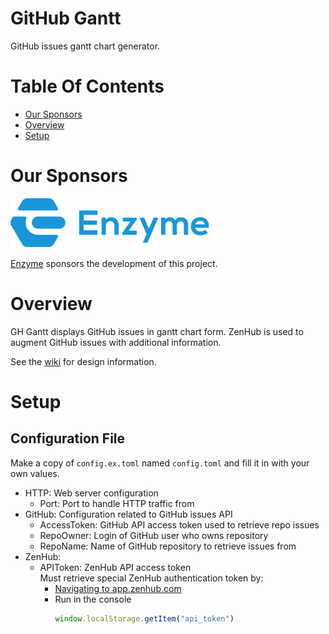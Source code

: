 # GitHub Gantt
GitHub issues gantt chart generator.  

# Table Of Contents
- [Our Sponsors](#our-sponsors)
- [Overview](#overview)
- [Setup](#setup)

# Our Sponsors
[![Enzyme Logo](img/enzyme_logo_blue.svg)](https://www.enzyme.com)  
  
[Enzyme](https://www.enzyme.com) sponsors the development of this project.  

# Overview
GH Gantt displays GitHub issues in gantt chart form. ZenHub is used to augment 
GitHub issues with additional information.  

See the [wiki](https://github.com/Noah-Huppert/gh-gantt/wiki) for design information.

# Setup
## Configuration File
Make a copy of `config.ex.toml` named `config.toml` and fill it in with your 
own values.  

- HTTP: Web server configuration
	- Port: Port to handle HTTP traffic from
- GitHub: Configuration related to GitHub issues API
	- AccessToken: GitHub API access token used to retrieve repo issues
	- RepoOwner: Login of GitHub user who owns repository
	- RepoName: Name of GitHub repository to retrieve issues from
- ZenHub:
	- APIToken: ZenHub API access token  
	            Must retrieve special ZenHub authentication token by:  
		- [Navigating to app.zenhub.com](https://app.zenhub.com)  
		- Run in the console  
		  ```js
		  window.localStorage.getItem("api_token")
		  ```
